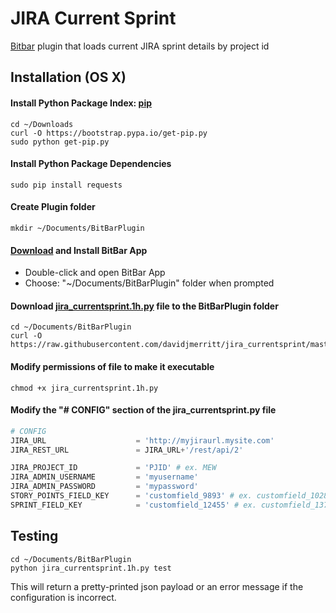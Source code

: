 # JIRA Current Sprint
[Bitbar](https://github.com/matryer/bitbar) plugin that loads current JIRA sprint details by project id

## Installation (OS X)

#### Install Python Package Index: [pip](https://pip.pypa.io/en/stable/installing/)
```
cd ~/Downloads
curl -O https://bootstrap.pypa.io/get-pip.py
sudo python get-pip.py
```

#### Install Python Package Dependencies
```
sudo pip install requests
```

#### Create Plugin folder
```
mkdir ~/Documents/BitBarPlugin
```

#### [Download](https://github.com/matryer/bitbar/releases/tag/v1.9.2) and Install BitBar App
- Double-click and open BitBar App
- Choose: "~/Documents/BitBarPlugin" folder when prompted 

#### Download [jira_currentsprint.1h.py](https://raw.githubusercontent.com/davidjmerritt/jira_currentsprint/master/jira_currentsprint.1h.py) file to the BitBarPlugin folder
```
cd ~/Documents/BitBarPlugin
curl -O https://raw.githubusercontent.com/davidjmerritt/jira_currentsprint/master/jira_currentsprint.1h.py
```

#### Modify permissions of file to make it executable
```
chmod +x jira_currentsprint.1h.py
```

#### Modify the "# CONFIG" section of the jira_currentsprint.py file
```python
# CONFIG
JIRA_URL                    = 'http://myjiraurl.mysite.com'
JIRA_REST_URL               = JIRA_URL+'/rest/api/2'

JIRA_PROJECT_ID             = 'PJID' # ex. MEW
JIRA_ADMIN_USERNAME         = 'myusername'
JIRA_ADMIN_PASSWORD         = 'mypassword'
STORY_POINTS_FIELD_KEY      = 'customfield_9893' # ex. customfield_10280
SPRINT_FIELD_KEY            = 'customfield_12455' # ex. customfield_13760
```
## Testing
```
cd ~/Documents/BitBarPlugin
python jira_currentsprint.1h.py test
```
This will return a pretty-printed json payload or an error message if the configuration is incorrect.
